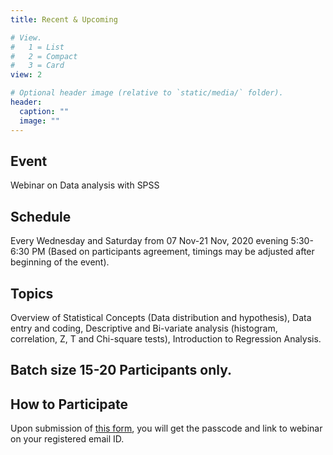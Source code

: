 ```yaml
---
title: Recent & Upcoming

# View.
#   1 = List
#   2 = Compact
#   3 = Card
view: 2

# Optional header image (relative to `static/media/` folder).
header:
  caption: ""
  image: ""
---
```

## **Event** 
Webinar on Data analysis with SPSS
## **Schedule** 
Every Wednesday and Saturday from 07 Nov-21 Nov, 2020 evening 5:30- 6:30 PM (Based on participants agreement, timings may be adjusted after beginning of the event).
## **Topics** 
Overview of Statistical Concepts (Data distribution and hypothesis), Data entry and coding, Descriptive and Bi-variate analysis (histogram, correlation, Z, T and Chi-square tests), Introduction to Regression Analysis.
## **Batch size** 15-20 Participants only.
## **How to Participate**
Upon submission of [this form](https://docs.google.com/forms/d/e/1FAIpQLSdrVmXGOAWWKAIAsSp2QtH9c_FWkFHf3s_kvF5NMf_KcG9dvA/viewform?usp=sf_link), you will get the passcode and link to webinar on your registered email ID.

